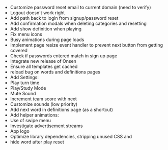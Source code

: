  * Customize password reset email to current domain (need to verify)
 * Logout doesn't work right
 * Add path back to login from signup/password reset
 * Add confirmation modals when deleting categories and resetting
 * Add show definition when playing
 * Fix menu icons
 * Busy animations during page loads
 * Implement page resize event handler to prevent next button from getting covered
 * Check if passwords entered match in sign up page
 * Integrate new release of Onsen
 * Ensure all templates get cached
 * reload bug on words and definitions pages
 * Add Settings:
  * Play turn time
  * Play/Study Mode
  * Mute Sound
  * Increment team score with next
  * Customize sounds (low priority)
 * Add next word in definitions page (as a shortcut)
 * Add helper animations:
  * Use of swipe menu
 * Investigate advertisement streams
 * App logo
 * Optimize library dependencies, stripping unused CSS and
 * hide word after play reset